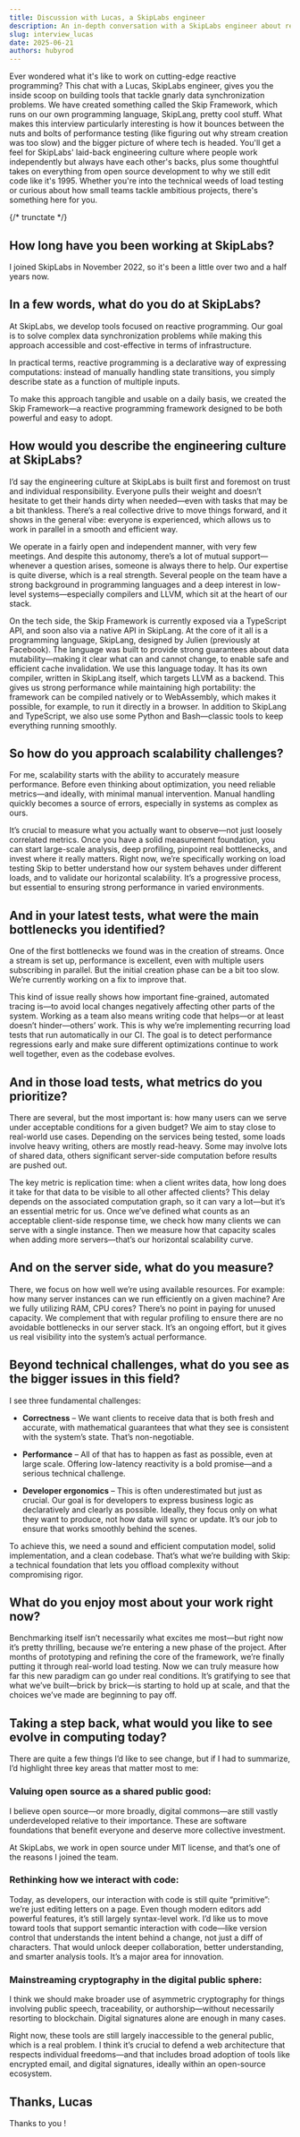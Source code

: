 ```yaml
---
title: Discussion with Lucas, a SkipLabs engineer
description: An in-depth conversation with a SkipLabs engineer about reactive programming, performance optimization, and the technical challenges of building scalable data synchronization tools.
slug: interview_lucas
date: 2025-06-21
authors: hubyrod
---
```


Ever wondered what it's like to work on cutting-edge reactive programming? This chat with a Lucas, SkipLabs engineer, gives you the inside scoop on building tools that tackle gnarly data synchronization problems. We have created something called the Skip Framework, which runs on our own programming language, SkipLang, pretty cool stuff. What makes this interview particularly interesting is how it bounces between the nuts and bolts of performance testing (like figuring out why stream creation was too slow) and the bigger picture of where tech is headed. You'll get a feel for SkipLabs' laid-back engineering culture where people work independently but always have each other's backs, plus some thoughtful takes on everything from open source development to why we still edit code like it's 1995. Whether you're into the technical weeds of load testing or curious about how small teams tackle ambitious projects, there's something here for you.

{/* trunctate */}

## How long have you been working at SkipLabs?

I joined SkipLabs in November 2022, so it's been a little over two and a half years now.

## In a few words, what do you do at SkipLabs?

At SkipLabs, we develop tools focused on reactive programming. Our goal is to solve complex data synchronization problems while making this approach accessible and cost-effective in terms of infrastructure.

In practical terms, reactive programming is a declarative way of expressing computations: instead of manually handling state transitions, you simply describe state as a function of multiple inputs.

To make this approach tangible and usable on a daily basis, we created the Skip Framework—a reactive programming framework designed to be both powerful and easy to adopt.

## How would you describe the engineering culture at SkipLabs?

I’d say the engineering culture at SkipLabs is built first and foremost on trust and individual responsibility. Everyone pulls their weight and doesn’t hesitate to get their hands dirty when needed—even with tasks that may be a bit thankless. There’s a real collective drive to move things forward, and it shows in the general vibe: everyone is experienced, which allows us to work in parallel in a smooth and efficient way.

We operate in a fairly open and independent manner, with very few meetings. And despite this autonomy, there’s a lot of mutual support—whenever a question arises, someone is always there to help. Our expertise is quite diverse, which is a real strength. Several people on the team have a strong background in programming languages and a deep interest in low-level systems—especially compilers and LLVM, which sit at the heart of our stack.

On the tech side, the Skip Framework is currently exposed via a TypeScript API, and soon also via a native API in SkipLang. At the core of it all is a programming language, SkipLang, designed by Julien (previously at Facebook). The language was built to provide strong guarantees about data mutability—making it clear what can and cannot change, to enable safe and efficient cache invalidation.
We use this language today. It has its own compiler, written in SkipLang itself, which targets LLVM as a backend. This gives us strong performance while maintaining high portability: the framework can be compiled natively or to WebAssembly, which makes it possible, for example, to run it directly in a browser. In addition to SkipLang and TypeScript, we also use some Python and Bash—classic tools to keep everything running smoothly.

## So how do you approach scalability challenges?

For me, scalability starts with the ability to accurately measure performance. Before even thinking about optimization, you need reliable metrics—and ideally, with minimal manual intervention. Manual handling quickly becomes a source of errors, especially in systems as complex as ours.

It’s crucial to measure what you actually want to observe—not just loosely correlated metrics. Once you have a solid measurement foundation, you can start large-scale analysis, deep profiling, pinpoint real bottlenecks, and invest where it really matters. Right now, we’re specifically working on load testing Skip to better understand how our system behaves under different loads, and to validate our horizontal scalability. It’s a progressive process, but essential to ensuring strong performance in varied environments.

## And in your latest tests, what were the main bottlenecks you identified?

One of the first bottlenecks we found was in the creation of streams. Once a stream is set up, performance is excellent, even with multiple users subscribing in parallel. But the initial creation phase can be a bit too slow. We’re currently working on a fix to improve that.

This kind of issue really shows how important fine-grained, automated tracing is—to avoid local changes negatively affecting other parts of the system. Working as a team also means writing code that helps—or at least doesn’t hinder—others’ work. This is why we’re implementing recurring load tests that run automatically in our CI. The goal is to detect performance regressions early and make sure different optimizations continue to work well together, even as the codebase evolves.

## And in those load tests, what metrics do you prioritize?

There are several, but the most important is: how many users can we serve under acceptable conditions for a given budget? We aim to stay close to real-world use cases. Depending on the services being tested, some loads involve heavy writing, others are mostly read-heavy. Some may involve lots of shared data, others significant server-side computation before results are pushed out.

The key metric is replication time: when a client writes data, how long does it take for that data to be visible to all other affected clients? This delay depends on the associated computation graph, so it can vary a lot—but it’s an essential metric for us.
Once we’ve defined what counts as an acceptable client-side response time, we check how many clients we can serve with a single instance. Then we measure how that capacity scales when adding more servers—that’s our horizontal scalability curve.

## And on the server side, what do you measure?

There, we focus on how well we’re using available resources. For example: how many server instances can we run efficiently on a given machine? Are we fully utilizing RAM, CPU cores? There’s no point in paying for unused capacity. We complement that with regular profiling to ensure there are no avoidable bottlenecks in our server stack. It’s an ongoing effort, but it gives us real visibility into the system’s actual performance.

## Beyond technical challenges, what do you see as the bigger issues in this field?

I see three fundamental challenges:

- **Correctness** – We want clients to receive data that is both fresh and accurate, with mathematical guarantees that what they see is consistent with the system’s state. That’s non-negotiable.

- **Performance** – All of that has to happen as fast as possible, even at large scale. Offering low-latency reactivity is a bold promise—and a serious technical challenge.

- **Developer ergonomics** – This is often underestimated but just as crucial. Our goal is for developers to express business logic as declaratively and clearly as possible. Ideally, they focus only on what they want to produce, not how data will sync or update. It’s our job to ensure that works smoothly behind the scenes.

To achieve this, we need a sound and efficient computation model, solid implementation, and a clean codebase. That’s what we’re building with Skip: a technical foundation that lets you offload complexity without compromising rigor.

## What do you enjoy most about your work right now?

Benchmarking itself isn’t necessarily what excites me most—but right now it’s pretty thrilling, because we’re entering a new phase of the project. After months of prototyping and refining the core of the framework, we’re finally putting it through real-world load testing. Now we can truly measure how far this new paradigm can go under real conditions. It’s gratifying to see that what we’ve built—brick by brick—is starting to hold up at scale, and that the choices we’ve made are beginning to pay off.

## Taking a step back, what would you like to see evolve in computing today?

There are quite a few things I’d like to see change, but if I had to summarize, I’d highlight three key areas that matter most to me:

### Valuing open source as a shared public good:

I believe open source—or more broadly, digital commons—are still vastly underdeveloped relative to their importance. These are software foundations that benefit everyone and deserve more collective investment.

At SkipLabs, we work in open source under MIT license, and that’s one of the reasons I joined the team.

### Rethinking how we interact with code:

Today, as developers, our interaction with code is still quite “primitive”: we’re just editing letters on a page. Even though modern editors add powerful features, it’s still largely syntax-level work.
I’d like us to move toward tools that support semantic interaction with code—like version control that understands the intent behind a change, not just a diff of characters. That would unlock deeper collaboration, better understanding, and smarter analysis tools. It’s a major area for innovation.

### Mainstreaming cryptography in the digital public sphere:

I think we should make broader use of asymmetric cryptography for things involving public speech, traceability, or authorship—without necessarily resorting to blockchain. Digital signatures alone are enough in many cases.

Right now, these tools are still largely inaccessible to the general public, which is a real problem. I think it’s crucial to defend a web architecture that respects individual freedoms—and that includes broad adoption of tools like encrypted email, and digital signatures, ideally within an open-source ecosystem.

## Thanks, Lucas
Thanks to you !